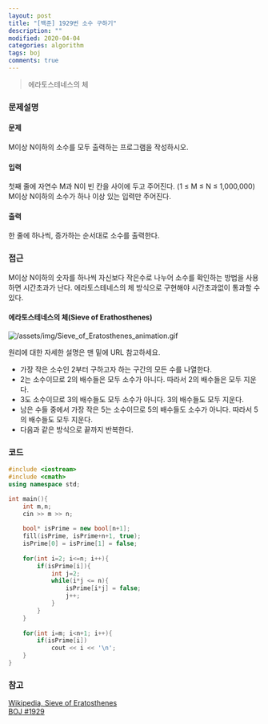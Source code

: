 ```yaml
---
layout: post
title: "[백준] 1929번 소수 구하기"
description: ""
modified: 2020-04-04
categories: algorithm
tags: boj
comments: true
---
```


> 에라토스테네스의 체

### 문제설명

#### 문제
M이상 N이하의 소수를 모두 출력하는 프로그램을 작성하시오.

#### 입력
첫째 줄에 자연수 M과 N이 빈 칸을 사이에 두고 주어진다. (1 ≤ M ≤ N ≤ 1,000,000) M이상 N이하의 소수가 하나 이상 있는 입력만 주어진다.

#### 출력
한 줄에 하나씩, 증가하는 순서대로 소수를 출력한다.
 

### 접근
M이상 N이하의 숫자를 하나씩 자신보다 작은수로 나누어 소수를 확인하는 방법을 사용하면 시간초과가 난다.
에라토스테네스의 체 방식으로 구현해야 시간초과없이 통과할 수 있다.

#### 에라토스테네스의 체(Sieve of Erathosthenes)

![/assets/img/Sieve_of_Eratosthenes_animation.gif](https://cdn.jsdelivr.net/gh/ddamddi/ddamddi.github.io/assets/img/Sieve_of_Eratosthenes_animation.gif)

원리에 대한 자세한 설명은 맨 밑에 URL 참고하세요.
-  가장 작은 소수인 2부터 구하고자 하는 구간의 모든 수를 나열한다.
- 2는 소수이므로 2의 배수들은 모두 소수가 아니다. 따라서 2의 배수들은 모두 지운다.
- 3도 소수이므로 3의 배수들도 모두 소수가 아니다. 3의 배수들도 모두 지운다.
- 남은 수들 중에서 가장 작은 5는 소수이므로 5의 배수들도 소수가 아니다. 따라서 5의 배수들도 모두 지운다.
- 다음과 같은 방식으로 끝까지 반복한다.


### 코드
```cpp
#include <iostream>
#include <cmath>
using namespace std;

int main(){
    int m,n;
    cin >> m >> n;
    
    bool* isPrime = new bool[n+1];
    fill(isPrime, isPrime+n+1, true);
    isPrime[0] = isPrime[1] = false;
    
    for(int i=2; i<=n; i++){
    	if(isPrime[i]){
			int j=2;
			while(i*j <= n){
				isPrime[i*j] = false;
				j++;
			}	
		}
	}
	
	for(int i=m; i<n+1; i++){
		if(isPrime[i])
			cout << i << '\n';
	}	
}
```

### 참고
[Wikipedia, Sieve of Eratosthenes](https://en.wikipedia.org/wiki/Sieve_of_Eratosthenes)  
[BOJ #1929](https://www.acmicpc.net/problem/1929)